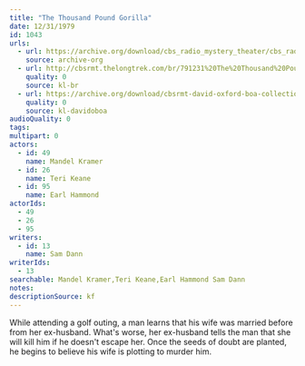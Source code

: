 ```yaml
---
title: "The Thousand Pound Gorilla"
date: 12/31/1979
id: 1043
urls: 
  - url: https://archive.org/download/cbs_radio_mystery_theater/cbs_radio_mystery_theater-1001-1050.zip/cbs_radio_mystery_theater-1001-1050%2Fcbsrmt_1043_the_one_thousand_pound_gorilla.mp3
    source: archive-org
  - url: http://cbsrmt.thelongtrek.com/br/791231%20The%20Thousand%20Pound%20Gorilla%20-%20WBBM.mp3
    quality: 0
    source: kl-br
  - url: https://archive.org/download/cbsrmt-david-oxford-boa-collection/CBSRMT-791231-1043-The-One-Thousand-Pound-Gorilla-(128-48)_WBBM-JE-{BoA}.mp3
    quality: 0
    source: kl-davidoboa
audioQuality: 0
tags: 
multipart: 0
actors:  
  - id: 49
    name: Mandel Kramer  
  - id: 26
    name: Teri Keane  
  - id: 95
    name: Earl Hammond
actorIds:  
  - 49  
  - 26  
  - 95
writers:  
  - id: 13
    name: Sam Dann
writerIds:  
  - 13
searchable: Mandel Kramer,Teri Keane,Earl Hammond Sam Dann
notes: 
descriptionSource: kf
---
```

While attending a golf outing, a man learns that his wife was married before from her ex-husband. What's worse, her ex-husband tells the man that she will kill him if he doesn't escape her. Once the seeds of doubt are planted, he begins to believe his wife is plotting to murder him.
